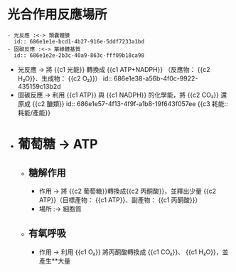 # 光合作用反應場所
	- 光反應 :<-> 類囊體膜
	  id:: 686e1e1e-bcd1-4b27-916e-5ddf7233a1bd
	- 固碳反應 :<-> 葉綠體基質
	  id:: 686e1e2e-2b3c-40a9-863c-fff09b18ca98
- 光反應 -> 將 {{c1 光能}} 轉換成 {{c1 ATP+NADPH}} （反應物： {{c2 H₂O}}、生成物： {{c2 O₂}}）
  id:: 686e1e38-a56b-4f0c-9922-435159c13b2d
- 固碳反應 -> 利用 {{c1 ATP}} 與 {{c1 NADPH}} 的化學能，將 {{c2 CO₂}} 還原成 {{c2 醣類}}
  id:: 686e1e57-4f13-4f9f-a1b8-19f643f057ee
  {{c3 耗能::耗能/產能}}
- # 葡萄糖 -> ATP
	- ## 糖解作用
		- 作用 -> 將 {{c2 葡萄糖}}轉換成{{c2 丙酮酸}}，並釋出少量 {{c2 ATP}}（目標產物： {{c1 ATP}}、副產物： {{c1 丙酮酸}}）
		- 場所 :-> 細胞質
	- ## 有氧呼吸
		- 作用 -> 利用 {{c1 O₂}} 將丙酮酸轉換成 {{c1 CO₂}}、 {{c1 H₂O}}，並產生**大量